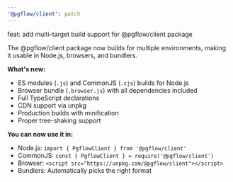 ```yaml
---
'@pgflow/client': patch
---
```


feat: add multi-target build support for @pgflow/client package

The @pgflow/client package now builds for multiple environments, making it usable in Node.js, browsers, and bundlers.

**What's new:**

- ES modules (`.js`) and CommonJS (`.cjs`) builds for Node.js
- Browser bundle (`.browser.js`) with all dependencies included
- Full TypeScript declarations
- CDN support via unpkg
- Production builds with minification
- Proper tree-shaking support

**You can now use it in:**

- Node.js: `import { PgflowClient } from '@pgflow/client'`
- CommonJS: `const { PgflowClient } = require('@pgflow/client')`
- Browser: `<script src="https://unpkg.com/@pgflow/client"></script>`
- Bundlers: Automatically picks the right format
